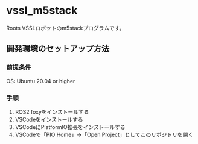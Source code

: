 # vssl_m5stack

Roots VSSLロボットのm5stackプログラムです。

## 開発環境のセットアップ方法
### 前提条件
OS: Ubuntu 20.04  or higher

### 手順
1. ROS2 foxyをインストールする
2. VSCodeをインストールする
3. VSCodeにPlatformIO拡張をインストールする
4. VSCodeで「PIO Home」->「Open Project」としてこのリポジトリを開く
